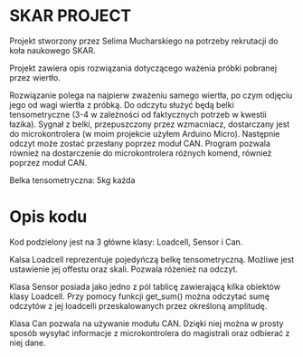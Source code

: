 # SKAR PROJECT

Projekt stworzony przez Selima Mucharskiego na potrzeby rekrutacji do koła naukowego SKAR.

Projekt zawiera opis rozwiązania dotyczącego ważenia próbki pobranej przez wiertło.

Rozwiązanie polega na najpierw zważeniu samego wiertła, po czym odjęciu jego od wagi wiertła z próbką. Do odczytu służyć będą belki tensometryczne (3-4 w zależności od faktycznych potrzeb w kwestii łazika). Sygnał z belki, przepuszczony przez wzmacniacz, dostarczany jest do microkontrolera (w moim projekcie użyłem Arduino Micro). Następnie odczyt może zostać przesłany poprzez moduł CAN. Program pozwala również na dostarczenie do microkontrolera różnych komend, również poprzez moduł CAN.

Belka tensometryczna: 5kg każda

# Opis kodu

Kod podzielony jest na 3 główne klasy: Loadcell, Sensor i Can.

Kalsa Loadcell reprezentuje pojedyńczą belkę tensometryczną. Możliwe jest ustawienie jej offestu oraz skali. Pozwala różenież na odczyt.

Klasa Sensor posiada jako jedno z pól tablicę zawierającą kilka obiektów klasy Loadcell. Przy pomocy funkcji get_sum() można odczytać sumę odczytów z jej loadcelli przeskalowanych przez określoną amplitudę.

Klasa Can pozwala na używanie modułu CAN. Dzięki niej można w prosty sposób wysyłać informacje z microkontrolera do magistrali oraz odbierać z niej dane.
